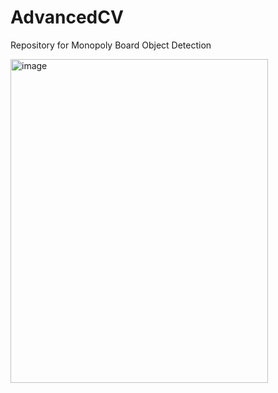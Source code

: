 # AdvancedCV
Repository for Monopoly Board Object Detection 

<img width="412" height="518" alt="image" src="https://github.com/user-attachments/assets/487e0d8d-83fa-4e9d-b007-7a28eeb999a8" />
